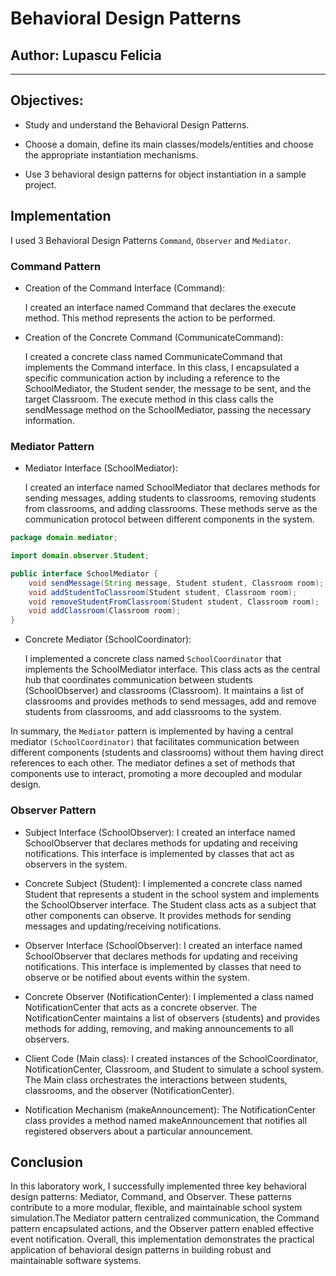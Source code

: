 # Behavioral Design Patterns

## Author: Lupascu Felicia

---

## Objectives:

- Study and understand the Behavioral Design Patterns.

- Choose a domain, define its main classes/models/entities and choose the appropriate instantiation mechanisms.

- Use 3 behavioral design patterns for object instantiation in a sample project.

## Implementation

I used 3 Behavioral Design Patterns ```Command```, ```Observer``` and ```Mediator```.

### Command Pattern

* Creation of the Command Interface (Command):

    I created an interface named Command that declares the execute method. This method represents the action to be performed.

* Creation of the Concrete Command (CommunicateCommand):

    I created a concrete class named CommunicateCommand that implements the Command interface.
    In this class, I encapsulated a specific communication action by including a reference to the SchoolMediator, the Student sender, the message to be sent, and the target Classroom.
    The execute method in this class calls the sendMessage method on the SchoolMediator, passing the necessary information.


### Mediator Pattern


* Mediator Interface (SchoolMediator):

    I created an interface named SchoolMediator that declares methods for sending messages, adding students to classrooms, removing students from classrooms, and adding classrooms.
    These methods serve as the communication protocol between different components in the system.

```java
package domain.mediator;

import domain.observer.Student;

public interface SchoolMediator {
    void sendMessage(String message, Student student, Classroom room);
    void addStudentToClassroom(Student student, Classroom room);
    void removeStudentFromClassroom(Student student, Classroom room);
    void addClassroom(Classroom room);
}
```

* Concrete Mediator (SchoolCoordinator):

    I implemented a concrete class named ```SchoolCoordinator``` that implements the SchoolMediator interface.
    This class acts as the central hub that coordinates communication between students (SchoolObserver) and classrooms (Classroom).
    It maintains a list of classrooms and provides methods to send messages, add and remove students from classrooms, and add classrooms to the system.

In summary, the ```Mediator``` pattern is implemented by having a central mediator ``(SchoolCoordinator)`` that facilitates communication between different components (students and classrooms) without them having direct references to each other. The mediator defines a set of methods that components use to interact, promoting a more decoupled and modular design.

### Observer Pattern

* Subject Interface (SchoolObserver):
        I created an interface named SchoolObserver that declares methods for updating and receiving notifications.
        This interface is implemented by classes that act as observers in the system.

* Concrete Subject (Student):
        I implemented a concrete class named Student that represents a student in the school system and implements the SchoolObserver interface.
        The Student class acts as a subject that other components can observe. It provides methods for sending messages and updating/receiving notifications.

* Observer Interface (SchoolObserver):
        I created an interface named SchoolObserver that declares methods for updating and receiving notifications.
        This interface is implemented by classes that need to observe or be notified about events within the system.

* Concrete Observer (NotificationCenter):
        I implemented a class named NotificationCenter that acts as a concrete observer.
        The NotificationCenter maintains a list of observers (students) and provides methods for adding, removing, and making announcements to all observers.

* Client Code (Main class):
        I created instances of the SchoolCoordinator, NotificationCenter, Classroom, and Student to simulate a school system.
        The Main class orchestrates the interactions between students, classrooms, and the observer (NotificationCenter).

* Notification Mechanism (makeAnnouncement):
        The NotificationCenter class provides a method named makeAnnouncement that notifies all registered observers about a particular announcement.

## Conclusion

In this laboratory work, I successfully implemented three key behavioral design patterns: Mediator, Command, and Observer. These patterns contribute to a more modular, flexible, and maintainable school system simulation.The Mediator pattern centralized communication, the Command pattern encapsulated actions, and the Observer pattern enabled effective event notification. Overall, this implementation demonstrates the practical application of behavioral design patterns in building robust and maintainable software systems.
